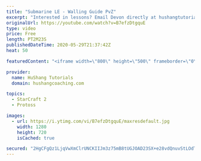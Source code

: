 ```yaml
---
title: "Submarine LE - Walling Guide PvZ"
excerpt: "Interested in lessons? Email Devon directly at hushangtutorials@outlook.com ------------------------------------------------------------------------------------------------------- Want to support HuShang Tutorials directly? Patreon is a website where you can contribute a monthly donation that will help"
originalUrl: https://youtube.com/watch?v=B7efzDtgquE
type: video
price: Free
length: PT2M23S
publishedDateTime: 2020-05-29T21:37:42Z
heat: 50

featuredContent: "<iframe width=\"800\" height=\"500\" frameborder=\"0\" src=\"https://www.youtube.com/embed/B7efzDtgquE\" allow=\"accelerometer; autoplay; encrypted-media; gyroscope; picture-in-picture\" allowfullscreen></iframe>"

provider:
  name: HuShang Tutorials
  domain: hushangcoaching.com

topics:
  - StarCraft 2
  - Protoss

images:
  - url: https://i.ytimg.com/vi/B7efzDtgquE/maxresdefault.jpg
    width: 1280
    height: 720
    isCached: true

secured: "2HgCFgQz1LjqVwXmClrUNCKIIJm3z75mB8tUGJOAD23SX+e28vdQnuvStLOdTzKLHFr2iYqU3hKUkMpmhkB0ycWIa4IzKteDDk87M9jjwARk/WW8N584gkKeUwV0qqBLF45aYPtumpdZ4RhdyQ5OipUXszfgyKB41EzcnJSHJ2sb0q3bve0R7zr90iVAckd3Whbof3R0Zj34iYnF9wisUGfTTlo5YxbFrSxuICZwtcxxhQMLJPG+UjritCxDdDNYperrC2ghqtznew2AiHfpqUPhWpcwkBa2vn9yXeMKtRbweIbz1rcl51KyZf0TqkigLs937/1InJMO1bpza0yA8dGjbtR9omJNftVL46xBT3rKggAPHtECYUWAl10nTmVZ/4TT9fKo2RhlGPY05DSy/JCT4K8eMjg+n23zrVT3/KA=;32X1ueQ0ShHfpCWaaomEMA=="
---
```


